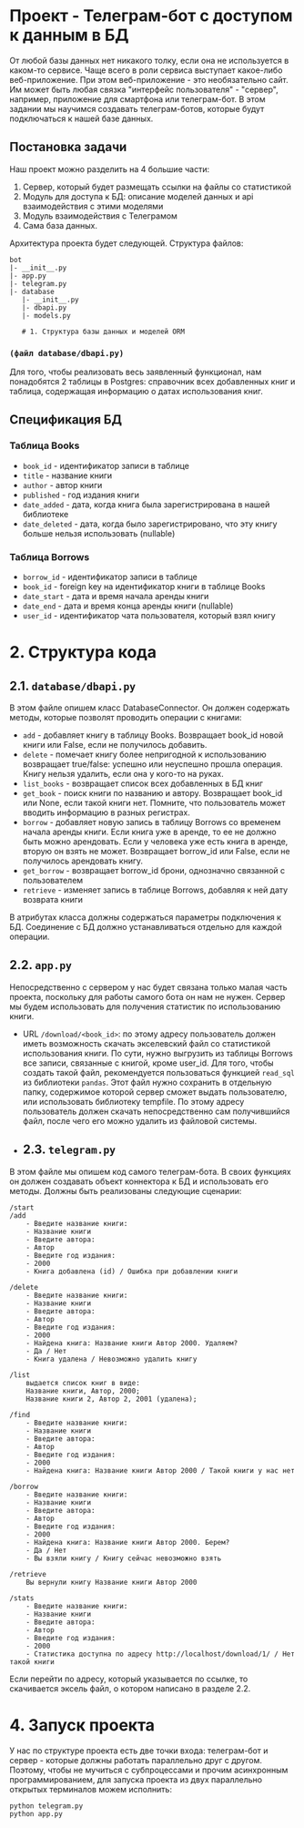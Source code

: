 # Проект - Телеграм-бот с доступом к данным в БД

От любой базы данных нет никакого толку, если она не используется в каком-то сервисе. Чаще всего в роли сервиса выступает какое-либо веб-приложение. При этом веб-приложение - это необязательно сайт. Им может быть любая связка "интерфейс пользователя" - "сервер", например, приложение для смартфона или телеграм-бот. В этом задании мы научимся создавать телеграм-ботов, которые будут подключаться к нашей базе данных.

## Постановка задачи

Наш проект можно разделить на 4 большие части:
1. Сервер, который будет размещать ссылки на файлы со статистикой
2. Модуль для доступа к БД: описание моделей данных и api взаимодействия с этими моделями
3. Модуль взаимодействия с Телеграмом
4. Сама база данных.

Архитектура проекта будет следующей. Структура файлов:

    bot
    |- __init__.py
    |- app.py
    |- telegram.py
    |- database
       |- __init__.py
       |- dbapi.py
       |- models.py

       # 1. Структура базы данных и моделей ORM

### `(файл database/dbapi.py)`

Для того, чтобы реализовать весь заявленный функционал, нам понадобятся 2 таблицы в Postgres: справочник всех добавленных книг и таблица, содержащая информацию о датах использования книг.

## Спецификация БД

### Таблица Books

- `book_id` - идентификатор записи в таблице
- `title` - название книги
- `author` - автор книги
- `published` - год издания книги
- `date_added` - дата, когда книга была зарегистрирована в нашей библиотеке
- `date_deleted` - дата, когда было зарегистрировано, что эту книгу больше нельзя использовать (nullable)

### Таблица Borrows

- `borrow_id` - идентификатор записи в таблице
- `book_id` - foreign key на идентификатор книги в таблице Books
- `date_start` - дата и время начала аренды книги
- `date_end` - дата и время конца аренды книги (nullable)
- `user_id` - идентификатор чата пользователя, который взял книгу
# 2. Структура кода

## 2.1. `database/dbapi.py`

В этом файле опишем класс DatabaseConnector. Он должен содержать методы, которые позволят проводить операции с книгами:

- `add` - добавляет книгу в таблицу Books. Возвращает book_id новой книги или False, если не получилось добавить.
- `delete` - помечает книгу более непригодной к использованию возвращает true/false: успешно или неуспешно прошла операция. Книгу нельзя удалить, если она у кого-то на руках.
- `list_books` - возвращает список всех добавленных в БД книг
- `get_book` - поиск книги по названию и автору. Возвращает book_id или None, если такой книги нет. Помните, что пользователь может вводить информацию в разных регистрах.
- `borrow` - добавляет новую запись в таблицу Borrows со временем начала аренды книги. Если книга уже в аренде, то ее не должно быть можно арендовать. Если у человека уже есть книга в аренде, вторую он взять не может. Возвращает borrow_id или False, если не получилось арендовать книгу.
- `get_borrow` - возвращает borrow_id брони, однозначно связанной с пользователем
- `retrieve` - изменяет запись в таблице Borrows, добавляя к ней дату возврата книги

В атрибутах класса должны содержаться параметры подключения к БД. Соединение с БД должно устанавливаться отдельно для каждой операции.

## 2.2. `app.py`

Непосредственно с сервером у нас будет связана только малая часть проекта, поскольку для работы самого бота он нам не нужен. Сервер мы будем использовать для получения статистик по использованию книги.

- URL `/download/<book_id>`: по этому адресу пользователь должен иметь возможность скачать экселевский файл со статистикой использования книги. По сути, нужно выгрузить из таблицы Borrows все записи, связанные с книгой, кроме user_id. Для того, чтобы создать такой файл, рекомендуется пользоваться функцией `read_sql` из библиотеки `pandas`. Этот файл нужно сохранить в отдельную папку, содержимое которой сервер сможет выдать пользователю, или использовать библиотеку tempfile. По этому адресу пользователь должен скачать непосредственно сам получившийся файл, после чего его можно удалить из файловой системы.

- ## 2.3. `telegram.py`

В этом файле мы опишем код самого телеграм-бота. В своих функциях он должен создавать объект коннектора к БД и использовать его методы. Должны быть реализованы следующие сценарии:

    /start
    /add
        - Введите название книги:
        - Название книги
        - Введите автора:
        - Автор
        - Введите год издания:
        - 2000
        - Книга добавлена (id) / Ошибка при добавлении книги
    
    /delete
        - Введите название книги:
        - Название книги
        - Введите автора:
        - Автор
        - Введите год издания:
        - 2000
        - Найдена книга: Название книги Автор 2000. Удаляем?
        - Да / Нет
        - Книга удалена / Невозможно удалить книгу
        
    /list
        выдается список книг в виде:
        Название книги, Автор, 2000;
        Название книги 2, Автор 2, 2001 (удалена);
        
    /find
        - Введите название книги:
        - Название книги
        - Введите автора:
        - Автор
        - Введите год издания:
        - 2000
        - Найдена книга: Название книги Автор 2000 / Такой книги у нас нет
        
    /borrow
        - Введите название книги:
        - Название книги
        - Введите автора:
        - Автор
        - Введите год издания:
        - 2000
        - Найдена книга: Название книги Автор 2000. Берем?
        - Да / Нет
        - Вы взяли книгу / Книгу сейчас невозможно взять
        
    /retrieve
        Вы вернули книгу Название книги Автор 2000
        
    /stats
        - Введите название книги:
        - Название книги
        - Введите автора:
        - Автор
        - Введите год издания:
        - 2000
        - Статистика доступна по адресу http://localhost/download/1/ / Нет такой книги
    
Если перейти по адресу, который указывается по ссылке, то скачивается эксель файл, о котором написано в разделе 2.2.

# 4. Запуск проекта

У нас по структуре проекта есть две точки входа: телеграм-бот и сервер - которые должны работать параллельно друг с другом. Поэтому, чтобы не мучиться с субпроцессами и прочим асинхронным программированием, для запуска проекта из двух параллельно открытых терминалов можем исполнить:

    python telegram.py
    python app.py
